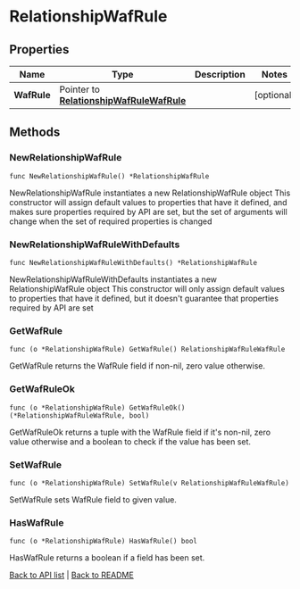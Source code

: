 # RelationshipWafRule

## Properties

Name | Type | Description | Notes
------------ | ------------- | ------------- | -------------
**WafRule** | Pointer to [**RelationshipWafRuleWafRule**](RelationshipWafRuleWafRule.md) |  | [optional] 

## Methods

### NewRelationshipWafRule

`func NewRelationshipWafRule() *RelationshipWafRule`

NewRelationshipWafRule instantiates a new RelationshipWafRule object
This constructor will assign default values to properties that have it defined,
and makes sure properties required by API are set, but the set of arguments
will change when the set of required properties is changed

### NewRelationshipWafRuleWithDefaults

`func NewRelationshipWafRuleWithDefaults() *RelationshipWafRule`

NewRelationshipWafRuleWithDefaults instantiates a new RelationshipWafRule object
This constructor will only assign default values to properties that have it defined,
but it doesn't guarantee that properties required by API are set

### GetWafRule

`func (o *RelationshipWafRule) GetWafRule() RelationshipWafRuleWafRule`

GetWafRule returns the WafRule field if non-nil, zero value otherwise.

### GetWafRuleOk

`func (o *RelationshipWafRule) GetWafRuleOk() (*RelationshipWafRuleWafRule, bool)`

GetWafRuleOk returns a tuple with the WafRule field if it's non-nil, zero value otherwise
and a boolean to check if the value has been set.

### SetWafRule

`func (o *RelationshipWafRule) SetWafRule(v RelationshipWafRuleWafRule)`

SetWafRule sets WafRule field to given value.

### HasWafRule

`func (o *RelationshipWafRule) HasWafRule() bool`

HasWafRule returns a boolean if a field has been set.


[Back to API list](../README.md#documentation-for-api-endpoints) | [Back to README](../README.md)
